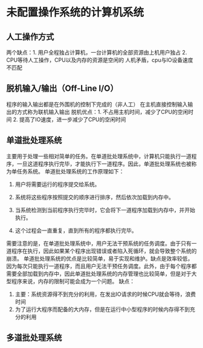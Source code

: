 # 未配置操作系统的计算机系统
## 人工操作方式
两个缺点：1. 用户全程独占计算机，一台计算机的全部资源由上机用户独占 2. CPU等待人工操作，CPU以及内存的资源是空闲的 
人机矛盾，cpu与IO设备速度不匹配
## 脱机输入/输出（Off-Line I/O）
程序的输入输出都是在外围机的控制下完成的（非人工）
在主机直接控制输入输出的方式称为联机输入输出
脱机优点：1. 不占用主机时间，减少了CPU的空闲时间 2. 提高了IO速度，进一步减少了CPU的空闲时间
## 单道批处理系统
主要用于处理一些相对简单的任务。在单道批处理系统中，计算机只能执行一道程序，一旦这道程序执行完毕，才能执行下一道程序。因此，单道批处理系统也被称为单任务系统。
单道批处理系统的工作原理如下：
1.  用户将需要运行的程序提交给系统。
    
2.  系统将这些程序按照提交的顺序进行排序，然后依次加载到内存中。
    
3.  当系统检测到当前程序执行完毕时，它会将下一道程序加载到内存中，并开始执行。
    
4.  这个过程会一直重复，直到所有的程序都执行完毕。
    
需要注意的是，在单道批处理系统中，用户无法干预系统的任务调度。由于只有一道程序在执行，因此如果某个程序出现错误或者陷入死循环，就会导致整个系统的崩溃。
单道批处理系统的优点是比较简单，易于实现和维护。缺点是效率较低，因为每次只能执行一道程序，而且用户无法干预任务调度。此外，由于每个程序都需要全部加载到内存中，因此单道批处理系统的内存管理也比较简单，但是对于大型程序来说，内存的限制可能会成为一个问题。
缺点：
1. 主要：系统资源得不到充分的利用，在发出IO请求的时候CPU就会等待，浪费时间
2. 为了运行大程序而配备的大内存，但是在运行中小型程序的时候内存得不到充分的利用
## 多道批处理系统
